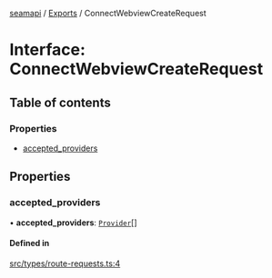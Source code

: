 [seamapi](../README.md) / [Exports](../modules.md) / ConnectWebviewCreateRequest

# Interface: ConnectWebviewCreateRequest

## Table of contents

### Properties

- [accepted\_providers](ConnectWebviewCreateRequest.md#accepted_providers)

## Properties

### accepted\_providers

• **accepted\_providers**: [`Provider`](../enums/Provider.md)[]

#### Defined in

[src/types/route-requests.ts:4](https://github.com/seamapi/javascript/blob/main/src/types/route-requests.ts#L4)
